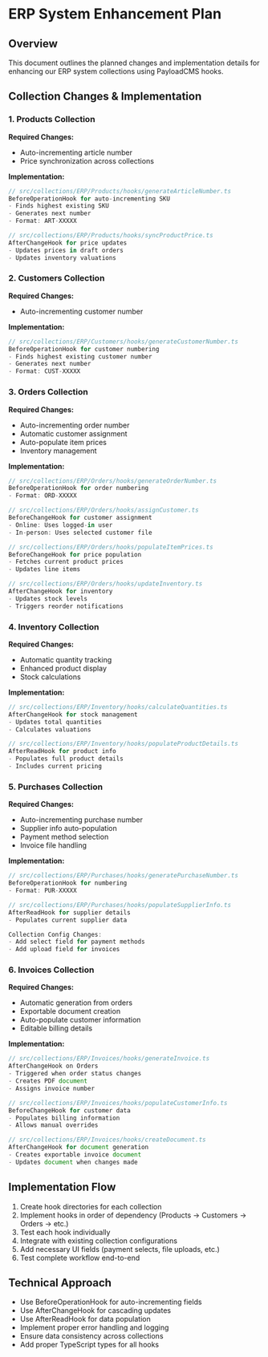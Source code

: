 # ERP System Enhancement Plan

## Overview
This document outlines the planned changes and implementation details for enhancing our ERP system collections using PayloadCMS hooks.

## Collection Changes & Implementation

### 1. Products Collection
**Required Changes:**
- Auto-incrementing article number
- Price synchronization across collections

**Implementation:**
```typescript
// src/collections/ERP/Products/hooks/generateArticleNumber.ts
BeforeOperationHook for auto-incrementing SKU
- Finds highest existing SKU
- Generates next number
- Format: ART-XXXXX

// src/collections/ERP/Products/hooks/syncProductPrice.ts
AfterChangeHook for price updates
- Updates prices in draft orders
- Updates inventory valuations
```

### 2. Customers Collection
**Required Changes:**
- Auto-incrementing customer number

**Implementation:**
```typescript
// src/collections/ERP/Customers/hooks/generateCustomerNumber.ts
BeforeOperationHook for customer numbering
- Finds highest existing customer number
- Generates next number
- Format: CUST-XXXXX
```

### 3. Orders Collection
**Required Changes:**
- Auto-incrementing order number
- Automatic customer assignment
- Auto-populate item prices
- Inventory management

**Implementation:**
```typescript
// src/collections/ERP/Orders/hooks/generateOrderNumber.ts
BeforeOperationHook for order numbering
- Format: ORD-XXXXX

// src/collections/ERP/Orders/hooks/assignCustomer.ts
BeforeChangeHook for customer assignment
- Online: Uses logged-in user
- In-person: Uses selected customer file

// src/collections/ERP/Orders/hooks/populateItemPrices.ts
BeforeChangeHook for price population
- Fetches current product prices
- Updates line items

// src/collections/ERP/Orders/hooks/updateInventory.ts
AfterChangeHook for inventory
- Updates stock levels
- Triggers reorder notifications
```

### 4. Inventory Collection
**Required Changes:**
- Automatic quantity tracking
- Enhanced product display
- Stock calculations

**Implementation:**
```typescript
// src/collections/ERP/Inventory/hooks/calculateQuantities.ts
AfterChangeHook for stock management
- Updates total quantities
- Calculates valuations

// src/collections/ERP/Inventory/hooks/populateProductDetails.ts
AfterReadHook for product info
- Populates full product details
- Includes current pricing
```

### 5. Purchases Collection
**Required Changes:**
- Auto-incrementing purchase number
- Supplier info auto-population
- Payment method selection
- Invoice file handling

**Implementation:**
```typescript
// src/collections/ERP/Purchases/hooks/generatePurchaseNumber.ts
BeforeOperationHook for numbering
- Format: PUR-XXXXX

// src/collections/ERP/Purchases/hooks/populateSupplierInfo.ts
AfterReadHook for supplier details
- Populates current supplier data

Collection Config Changes:
- Add select field for payment methods
- Add upload field for invoices
```

### 6. Invoices Collection
**Required Changes:**
- Automatic generation from orders
- Exportable document creation
- Auto-populate customer information
- Editable billing details

**Implementation:**
```typescript
// src/collections/ERP/Invoices/hooks/generateInvoice.ts
AfterChangeHook on Orders
- Triggered when order status changes
- Creates PDF document
- Assigns invoice number

// src/collections/ERP/Invoices/hooks/populateCustomerInfo.ts
BeforeChangeHook for customer data
- Populates billing information
- Allows manual overrides

// src/collections/ERP/Invoices/hooks/createDocument.ts
AfterChangeHook for document generation
- Creates exportable invoice document
- Updates document when changes made
```

## Implementation Flow
1. Create hook directories for each collection
2. Implement hooks in order of dependency (Products → Customers → Orders → etc.)
3. Test each hook individually
4. Integrate with existing collection configurations
5. Add necessary UI fields (payment selects, file uploads, etc.)
6. Test complete workflow end-to-end

## Technical Approach
- Use BeforeOperationHook for auto-incrementing fields
- Use AfterChangeHook for cascading updates
- Use AfterReadHook for data population
- Implement proper error handling and logging
- Ensure data consistency across collections
- Add proper TypeScript types for all hooks
